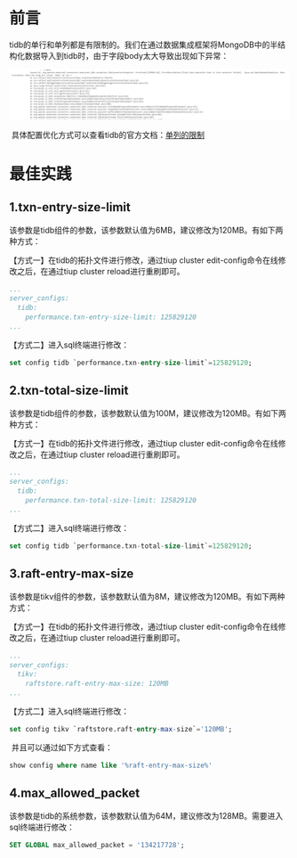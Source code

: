 

# 前言

​		tidb的单行和单列都是有限制的。我们在通过数据集成框架将MongoDB中的半结构化数据导入到tidb时，由于字段body太大导致出现如下异常：

![mongodb采集写入tidb单列限制异常](../img/mongodb采集写入tidb单列限制异常.png)

​		具体配置优化方式可以查看tidb的官方文档：[单列的限制](https://docs.pingcap.com/zh/tidb/stable/tidb-limitations#%E5%8D%95%E5%88%97%E7%9A%84%E9%99%90%E5%88%B6)



# 最佳实践

## 1.txn-entry-size-limit

​		该参数是tidb组件的参数，该参数默认值为6MB，建议修改为120MB。有如下两种方式：

【方式一】在tidb的拓扑文件进行修改，通过tiup cluster edit-config命令在线修改之后，在通过tiup cluster reload进行重刷即可。

```yaml
...
server_configs:
  tidb:
    performance.txn-entry-size-limit: 125829120
...
```

【方式二】进入sql终端进行修改：

```sql
set config tidb `performance.txn-entry-size-limit`=125829120;
```

## 2.txn-total-size-limit

​		该参数是tidb组件的参数，该参数默认值为100M，建议修改为120MB。有如下两种方式：

【方式一】在tidb的拓扑文件进行修改，通过tiup cluster edit-config命令在线修改之后，在通过tiup cluster reload进行重刷即可。

```yaml
...
server_configs:
  tidb:
    performance.txn-total-size-limit: 125829120
...
```

【方式二】进入sql终端进行修改：

```sql
set config tidb `performance.txn-total-size-limit`=125829120;
```



## 3.raft-entry-max-size

​		该参数是tikv组件的参数，该参数默认值为8M，建议修改为120MB。有如下两种方式：

【方式一】在tidb的拓扑文件进行修改，通过tiup cluster edit-config命令在线修改之后，在通过tiup cluster reload进行重刷即可。

```yaml
...
server_configs:
  tikv:
    raftstore.raft-entry-max-size: 120MB
...
```

【方式二】进入sql终端进行修改：

```sql
set config tikv `raftstore.raft-entry-max-size`='120MB';
```

​		并且可以通过如下方式查看：

```sql
show config where name like '%raft-entry-max-size%'
```



## 4.max_allowed_packet

​		该参数是tidb的系统参数，该参数默认值为64M，建议修改为128MB。需要进入sql终端进行修改：

```sql
SET GLOBAL max_allowed_packet = '134217728';  
```
